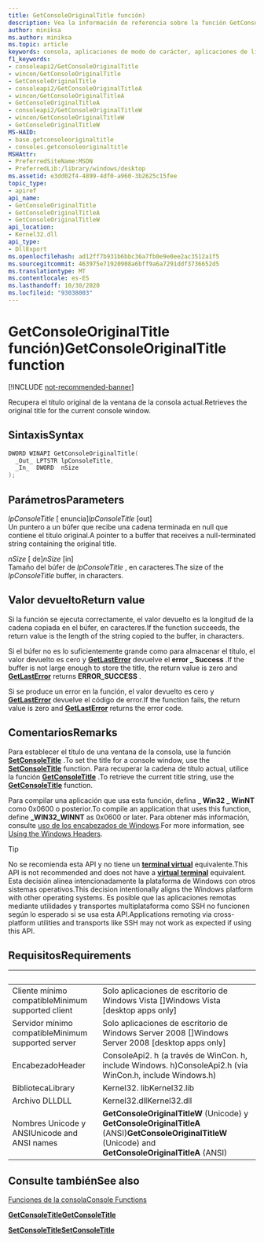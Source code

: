 ```yaml
---
title: GetConsoleOriginalTitle función)
description: Vea la información de referencia sobre la función GetConsoleOriginalTitle, que recupera el título original de la ventana de la consola actual.
author: miniksa
ms.author: miniksa
ms.topic: article
keywords: consola, aplicaciones de modo de carácter, aplicaciones de línea de comandos, aplicaciones de terminal, API de consola
f1_keywords:
- consoleapi2/GetConsoleOriginalTitle
- wincon/GetConsoleOriginalTitle
- GetConsoleOriginalTitle
- consoleapi2/GetConsoleOriginalTitleA
- wincon/GetConsoleOriginalTitleA
- GetConsoleOriginalTitleA
- consoleapi2/GetConsoleOriginalTitleW
- wincon/GetConsoleOriginalTitleW
- GetConsoleOriginalTitleW
MS-HAID:
- base.getconsoleoriginaltitle
- consoles.getconsoleoriginaltitle
MSHAttr:
- PreferredSiteName:MSDN
- PreferredLib:/library/windows/desktop
ms.assetid: e3dd02f4-4899-4df0-a960-3b2625c15fee
topic_type:
- apiref
api_name:
- GetConsoleOriginalTitle
- GetConsoleOriginalTitleA
- GetConsoleOriginalTitleW
api_location:
- Kernel32.dll
api_type:
- DllExport
ms.openlocfilehash: ad12ff7b931b6bbc36a7fb0e9e0ee2ac3512a1f5
ms.sourcegitcommit: 463975e71920908a6bff9a6a7291ddf3736652d5
ms.translationtype: MT
ms.contentlocale: es-ES
ms.lasthandoff: 10/30/2020
ms.locfileid: "93038003"
---
```

# <a name="getconsoleoriginaltitle-function"></a><span data-ttu-id="5d1ac-104">GetConsoleOriginalTitle función)</span><span class="sxs-lookup"><span data-stu-id="5d1ac-104">GetConsoleOriginalTitle function</span></span>

[!INCLUDE [not-recommended-banner](./includes/not-recommended-banner.md)]

<span data-ttu-id="5d1ac-105">Recupera el título original de la ventana de la consola actual.</span><span class="sxs-lookup"><span data-stu-id="5d1ac-105">Retrieves the original title for the current console window.</span></span>

## <a name="syntax"></a><span data-ttu-id="5d1ac-106">Sintaxis</span><span class="sxs-lookup"><span data-stu-id="5d1ac-106">Syntax</span></span>

```C
DWORD WINAPI GetConsoleOriginalTitle(
  _Out_ LPTSTR lpConsoleTitle,
  _In_  DWORD  nSize
);
```

## <a name="parameters"></a><span data-ttu-id="5d1ac-107">Parámetros</span><span class="sxs-lookup"><span data-stu-id="5d1ac-107">Parameters</span></span>

<span data-ttu-id="5d1ac-108">*lpConsoleTitle* \[ enuncia\]</span><span class="sxs-lookup"><span data-stu-id="5d1ac-108">*lpConsoleTitle* \[out\]</span></span>  
<span data-ttu-id="5d1ac-109">Un puntero a un búfer que recibe una cadena terminada en null que contiene el título original.</span><span class="sxs-lookup"><span data-stu-id="5d1ac-109">A pointer to a buffer that receives a null-terminated string containing the original title.</span></span>

<span data-ttu-id="5d1ac-110">*nSize* \[ de\]</span><span class="sxs-lookup"><span data-stu-id="5d1ac-110">*nSize* \[in\]</span></span>  
<span data-ttu-id="5d1ac-111">Tamaño del búfer de *lpConsoleTitle* , en caracteres.</span><span class="sxs-lookup"><span data-stu-id="5d1ac-111">The size of the *lpConsoleTitle* buffer, in characters.</span></span>

## <a name="return-value"></a><span data-ttu-id="5d1ac-112">Valor devuelto</span><span class="sxs-lookup"><span data-stu-id="5d1ac-112">Return value</span></span>

<span data-ttu-id="5d1ac-113">Si la función se ejecuta correctamente, el valor devuelto es la longitud de la cadena copiada en el búfer, en caracteres.</span><span class="sxs-lookup"><span data-stu-id="5d1ac-113">If the function succeeds, the return value is the length of the string copied to the buffer, in characters.</span></span>

<span data-ttu-id="5d1ac-114">Si el búfer no es lo suficientemente grande como para almacenar el título, el valor devuelto es cero y [**GetLastError**](https://msdn.microsoft.com/library/windows/desktop/ms679360) devuelve el **error \_ Success** .</span><span class="sxs-lookup"><span data-stu-id="5d1ac-114">If the buffer is not large enough to store the title, the return value is zero and [**GetLastError**](https://msdn.microsoft.com/library/windows/desktop/ms679360) returns **ERROR\_SUCCESS** .</span></span>

<span data-ttu-id="5d1ac-115">Si se produce un error en la función, el valor devuelto es cero y [**GetLastError**](https://msdn.microsoft.com/library/windows/desktop/ms679360) devuelve el código de error.</span><span class="sxs-lookup"><span data-stu-id="5d1ac-115">If the function fails, the return value is zero and [**GetLastError**](https://msdn.microsoft.com/library/windows/desktop/ms679360) returns the error code.</span></span>

## <a name="remarks"></a><span data-ttu-id="5d1ac-116">Comentarios</span><span class="sxs-lookup"><span data-stu-id="5d1ac-116">Remarks</span></span>

<span data-ttu-id="5d1ac-117">Para establecer el título de una ventana de la consola, use la función [**SetConsoleTitle**](setconsoletitle.md) .</span><span class="sxs-lookup"><span data-stu-id="5d1ac-117">To set the title for a console window, use the [**SetConsoleTitle**](setconsoletitle.md) function.</span></span> <span data-ttu-id="5d1ac-118">Para recuperar la cadena de título actual, utilice la función [**GetConsoleTitle**](getconsoletitle.md) .</span><span class="sxs-lookup"><span data-stu-id="5d1ac-118">To retrieve the current title string, use the [**GetConsoleTitle**](getconsoletitle.md) function.</span></span>

<span data-ttu-id="5d1ac-119">Para compilar una aplicación que usa esta función, defina **\_ Win32 \_ WinNT** como 0x0600 o posterior.</span><span class="sxs-lookup"><span data-stu-id="5d1ac-119">To compile an application that uses this function, define **\_WIN32\_WINNT** as 0x0600 or later.</span></span> <span data-ttu-id="5d1ac-120">Para obtener más información, consulte [uso de los encabezados de Windows](https://msdn.microsoft.com/library/windows/desktop/aa383745).</span><span class="sxs-lookup"><span data-stu-id="5d1ac-120">For more information, see [Using the Windows Headers](https://msdn.microsoft.com/library/windows/desktop/aa383745).</span></span>

> [!TIP]
> <span data-ttu-id="5d1ac-121">No se recomienda esta API y no tiene un **[terminal virtual](console-virtual-terminal-sequences.md)** equivalente.</span><span class="sxs-lookup"><span data-stu-id="5d1ac-121">This API is not recommended and does not have a **[virtual terminal](console-virtual-terminal-sequences.md)** equivalent.</span></span> <span data-ttu-id="5d1ac-122">Esta decisión alinea intencionadamente la plataforma de Windows con otros sistemas operativos.</span><span class="sxs-lookup"><span data-stu-id="5d1ac-122">This decision intentionally aligns the Windows platform with other operating systems.</span></span> <span data-ttu-id="5d1ac-123">Es posible que las aplicaciones remotas mediante utilidades y transportes multiplataforma como SSH no funcionen según lo esperado si se usa esta API.</span><span class="sxs-lookup"><span data-stu-id="5d1ac-123">Applications remoting via cross-platform utilities and transports like SSH may not work as expected if using this API.</span></span>

## <a name="requirements"></a><span data-ttu-id="5d1ac-124">Requisitos</span><span class="sxs-lookup"><span data-stu-id="5d1ac-124">Requirements</span></span>

| &nbsp; | &nbsp; |
|-|-|
| <span data-ttu-id="5d1ac-125">Cliente mínimo compatible</span><span class="sxs-lookup"><span data-stu-id="5d1ac-125">Minimum supported client</span></span> | <span data-ttu-id="5d1ac-126">Solo aplicaciones de escritorio de Windows Vista \[\]</span><span class="sxs-lookup"><span data-stu-id="5d1ac-126">Windows Vista \[desktop apps only\]</span></span> |
| <span data-ttu-id="5d1ac-127">Servidor mínimo compatible</span><span class="sxs-lookup"><span data-stu-id="5d1ac-127">Minimum supported server</span></span> | <span data-ttu-id="5d1ac-128">Solo aplicaciones de escritorio de Windows Server 2008 \[\]</span><span class="sxs-lookup"><span data-stu-id="5d1ac-128">Windows Server 2008 \[desktop apps only\]</span></span> |
| <span data-ttu-id="5d1ac-129">Encabezado</span><span class="sxs-lookup"><span data-stu-id="5d1ac-129">Header</span></span> | <span data-ttu-id="5d1ac-130">ConsoleApi2. h (a través de WinCon. h, include Windows. h)</span><span class="sxs-lookup"><span data-stu-id="5d1ac-130">ConsoleApi2.h (via WinCon.h, include Windows.h)</span></span> |
| <span data-ttu-id="5d1ac-131">Biblioteca</span><span class="sxs-lookup"><span data-stu-id="5d1ac-131">Library</span></span> | <span data-ttu-id="5d1ac-132">Kernel32. lib</span><span class="sxs-lookup"><span data-stu-id="5d1ac-132">Kernel32.lib</span></span> |
| <span data-ttu-id="5d1ac-133">Archivo DLL</span><span class="sxs-lookup"><span data-stu-id="5d1ac-133">DLL</span></span> | <span data-ttu-id="5d1ac-134">Kernel32.dll</span><span class="sxs-lookup"><span data-stu-id="5d1ac-134">Kernel32.dll</span></span> |
| <span data-ttu-id="5d1ac-135">Nombres Unicode y ANSI</span><span class="sxs-lookup"><span data-stu-id="5d1ac-135">Unicode and ANSI names</span></span> | <span data-ttu-id="5d1ac-136">**GetConsoleOriginalTitleW** (Unicode) y **GetConsoleOriginalTitleA** (ANSI)</span><span class="sxs-lookup"><span data-stu-id="5d1ac-136">**GetConsoleOriginalTitleW** (Unicode) and **GetConsoleOriginalTitleA** (ANSI)</span></span> |

## <a name="see-also"></a><span data-ttu-id="5d1ac-137">Consulte también</span><span class="sxs-lookup"><span data-stu-id="5d1ac-137">See also</span></span>

[<span data-ttu-id="5d1ac-138">Funciones de la consola</span><span class="sxs-lookup"><span data-stu-id="5d1ac-138">Console Functions</span></span>](console-functions.md)

[<span data-ttu-id="5d1ac-139">**GetConsoleTitle**</span><span class="sxs-lookup"><span data-stu-id="5d1ac-139">**GetConsoleTitle**</span></span>](getconsoletitle.md)

[<span data-ttu-id="5d1ac-140">**SetConsoleTitle**</span><span class="sxs-lookup"><span data-stu-id="5d1ac-140">**SetConsoleTitle**</span></span>](setconsoletitle.md)
